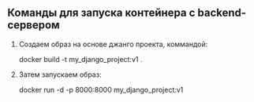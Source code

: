 ## Команды для запуска контейнера c backend-сервером
1) Создаем образ на основе джанго проекта, коммандой: 

   docker build -t my_django_project:v1 .

3) Затем запускаем образ:

   docker run -d -p 8000:8000 my_django_project:v1
